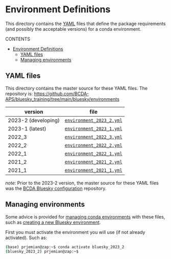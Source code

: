 # Environment Definitions

This directory contains the [YAML](https://yaml.org) files that define the
package requirements (and possibly the acceptable versions) for a conda
environment.

CONTENTS

- [Environment Definitions](#environment-definitions)
  - [YAML files](#yaml-files)
  - [Managing environments](#managing-environments)

## YAML files

This directory contains the master source for these YAML files.
The repository is: https://github.com/BCDA-APS/bluesky_training/tree/main/bluesky/environments

version | file
--- | ---
2023-2 (developing) | [`environment_2023_2.yml`](./environment_2023_2.yml)
2023-1 (latest) | [`environment_2023_1.yml`](./environment_2023_1.yml)
2022_3 | [`environment_2022_3.yml`](./environment_2022_3.yml)
2022_2 | [`environment_2022_2.yml`](./environment_2022_2.yml)
2022_1 | [`environment_2022_1.yml`](./environment_2022_1.yml)
2021_2 | [`environment_2021_2.yml`](./environment_2021_2.yml)
2021_1 | [`environment_2021_1.yml`](./environment_2021_1.yml)

_note_: Prior to the 2023-2 version, the master source for these YAML files was the
[BCDA Bluesky
configuration](https://github.com/BCDA-APS/use_bluesky/tree/main/install)
repository.

## Managing environments

Some advice is provided for [managing conda environments](./admin/README.md)
with these files, such as [creating a new Bluesky environment](./admin/bluesky.md).

First you must activate the environment you will use (if not already activated).
Such as:

```bash
(base) prjemian@zap:~$ conda activate bluesky_2023_2
(bluesky_2023_2) prjemian@zap:~$ 
```

